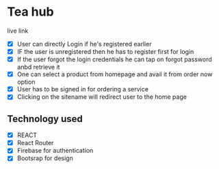  # Tea hub #
 live link
 
- [x] User can directly Login if he's registered earlier
- [x] IF the user is unregistered then he has to register first for login
- [x] If the user forgot the login credentials he can tap on forgot password anbd retrieve it
- [x] One can select a product from homepage and avail it from order now option
- [x] User has to be signed in for ordering a service
- [x] Clicking on the sitename will redirect user to the home page
## Technology used ##

- [x] REACT
- [x] React Router
- [x] Firebase for authentication
- [x] Bootsrap for design
